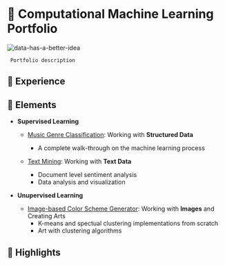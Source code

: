 # :large_blue_circle: Computational Machine Learning Portfolio 
![data-has-a-better-idea](https://cdn.shortpixel.ai/client/to_avif,q_glossy,ret_img,w_1080/https://qelp.com/wp-content/uploads/2018/11/sds-1-1080x6751.jpg)

     Portfolio description

## :small_blue_diamond: Experience

## :small_blue_diamond: Elements 

* **Supervised Learning**

  * [Music Genre Classification](https://github.com/comp-machine-learning-spring2021/portfolio-HelenaSG/tree/main/Music%20Genre%20Classification): Working with **Structured Data**
    * A complete walk-through on the machine learning process 
     
  * [Text Mining](https://github.com/comp-machine-learning-spring2021/portfolio-HelenaSG/tree/main/Text%20Mining): Working with **Text Data**
    * Document level sentiment analysis
    * Data analysis and visualization
 
* **Unupervised Learning**

  * [Image-based Color Scheme Generator](https://github.com/comp-machine-learning-spring2021/portfolio-HelenaSG/tree/main/Color%20Scheme%20Generator): Working with **Images** and Creating Arts
    * K-means and spectual clustering implementations from scratch
    * Art with clustering algorithms
 

## :small_blue_diamond: Highlights 


